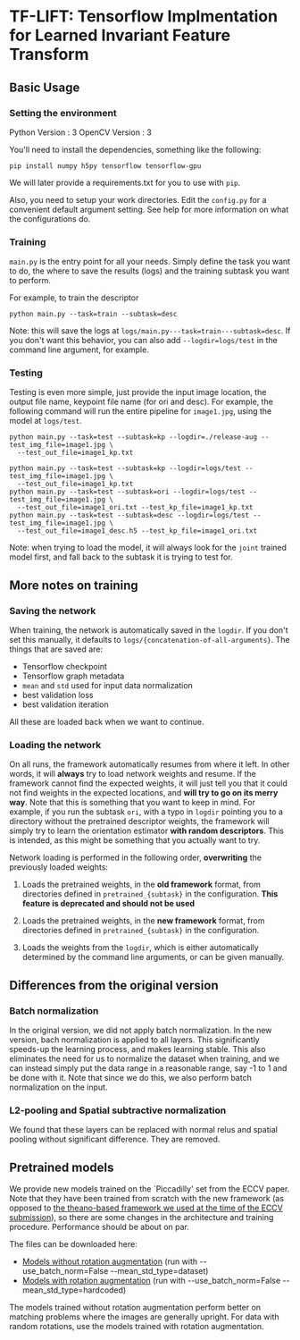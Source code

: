 # TF-LIFT: Tensorflow Implmentation for Learned Invariant Feature Transform #

## Basic Usage ##

### Setting the environment ###

Python Version : 3
OpenCV Version : 3

You'll need to install the dependencies, something like the following:

```
pip install numpy h5py tensorflow tensorflow-gpu

```
We will later provide a requirements.txt for you to use with `pip`.

Also, you need to setup your work directories. Edit the `config.py` for a
convenient default argument setting. See help for more information on what the
configurations do.

### Training ###

`main.py` is the entry point for all your needs. Simply define the task you
want to do, the where to save the results (logs) and the training subtask you
want to perform.

For example, to train the descriptor
```
python main.py --task=train --subtask=desc
```

Note: this will save the logs at `logs/main.py---task=train---subtask=desc`. If
you don't want this behavior, you can also add `--logdir=logs/test` in the
command line argument, for example.

### Testing ###

Testing is even more simple, just provide the input image location, the output
file name, keypoint file name (for ori and desc). For example, the following
command will run the entire pipeline for `image1.jpg`, using the model at `logs/test`.

```
python main.py --task=test --subtask=kp --logdir=./release-aug --test_img_file=image1.jpg \
  --test_out_file=image1_kp.txt
```

```
python main.py --task=test --subtask=kp --logdir=logs/test --test_img_file=image1.jpg \
  --test_out_file=image1_kp.txt
python main.py --task=test --subtask=ori --logdir=logs/test --test_img_file=image1.jpg \
  --test_out_file=image1_ori.txt --test_kp_file=image1_kp.txt
python main.py --task=test --subtask=desc --logdir=logs/test --test_img_file=image1.jpg \
  --test_out_file=image1_desc.h5 --test_kp_file=image1_ori.txt
```

Note: when trying to load the model, it will always look for the `joint`
trained model first, and fall back to the subtask it is trying to test for.

## More notes on training ##

### Saving the network ###

When training, the network is automatically saved in the `logdir`. If you don't
set this manually, it defaults to
`logs/{concatenation-of-all-arguments}`. The things that are saved are:

* Tensorflow checkpoint
* Tensorflow graph metadata
* `mean` and `std` used for input data normalization
* best validation loss
* best validation iteration

All these are loaded back when we want to continue.

### Loading the network ###

On all runs, the framework automatically resumes from where it left. In other
words, it will **always** try to load network weights and resume. If the
framework cannot find the expected weights, it will just tell you that it could
not find weights in the expected locations, and **will try to go on its merry
way**. Note that this is something that you want to keep in mind. For example,
if you run the subtask `ori`, with a typo in `logdir` pointing you to a
directory without the pretrained descriptor weights, the framework will simply
try to learn the orientation estimator **with random descriptors**. This is
intended, as this might be something that you actually want to try.

Network loading is performed in the following order, **overwriting** the previously
loaded weights:

1. Loads the pretrained weights, in the **old framework** format, from
   directories defined in `pretrained_{subtask}` in the configuration. **This
   feature is deprecated and should not be used**

2. Loads the pretrained weights, in the **new framework** format, from
   directories defined in `pretrained_{subtask}` in the configuration.

2. Loads the weights from the `logdir`, which is either automatically determined
   by the command line arguments, or can be given manually.

## Differences from the original version ##

### Batch normalization ###

In the original version, we did not apply batch normalization. In the new
version, bach normalization is applied to all layers. This significantly
speeds-up the learning process, and makes learning stable. This also eliminates
the need for us to normalize the dataset when training, and we can instead
simply put the data range in a reasonable range, say -1 to 1 and be done with
it. Note that since we do this, we also perform batch normalization on the
input.

### L2-pooling and Spatial subtractive normalization ###

We found that these layers can be replaced with normal relus and spatial
pooling without significant difference. They are removed.

## Pretrained models ##

We provide new models trained on the `Piccadilly' set from the ECCV paper.
Note that they have been trained from scratch with the new framework (as
opposed to [the theano-based framework we used at the time of the ECCV
submission](https://github.com/cvlab-epfl/LIFT)), so there are some changes in
the architecture and training procedure. Performance should be about on par.

The files can be downloaded here:
* [Models without rotation augmentation](http://webhome.cs.uvic.ca/~kyi/files/2018/tflift/release-no-aug.tar.gz) (run with --use_batch_norm=False --mean_std_type=dataset)
* [Models with rotation augmentation](http://webhome.cs.uvic.ca/~kyi/files/2018/tflift/release-aug.tar.gz) (run with --use_batch_norm=False --mean_std_type=hardcoded)

The models trained without rotation augmentation perform better on matching
problems where the images are generally upright. For data with random
rotations, use the models trained with rotation augmentation.
